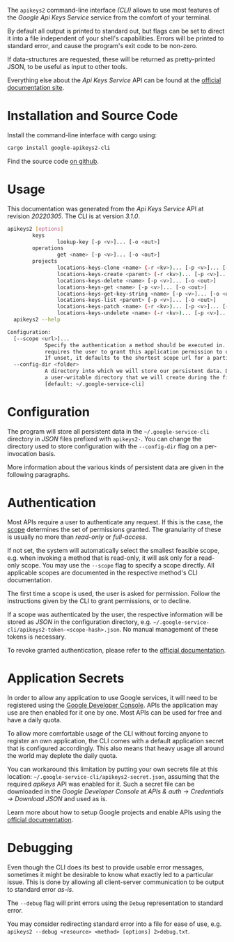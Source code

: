 <!---
DO NOT EDIT !
This file was generated automatically from 'src/mako/cli/README.md.mako'
DO NOT EDIT !
-->
The `apikeys2` command-line interface *(CLI)* allows to use most features of the *Google Api Keys Service* service from the comfort of your terminal.

By default all output is printed to standard out, but flags can be set to direct it into a file independent of your shell's
capabilities. Errors will be printed to standard error, and cause the program's exit code to be non-zero.

If data-structures are requested, these will be returned as pretty-printed JSON, to be useful as input to other tools.

Everything else about the *Api Keys Service* API can be found at the
[official documentation site](https://cloud.google.com/api-keys/docs).

# Installation and Source Code

Install the command-line interface with cargo using:

```bash
cargo install google-apikeys2-cli
```

Find the source code [on github](https://github.com/Byron/google-apis-rs/tree/main/gen/apikeys2-cli).

# Usage

This documentation was generated from the *Api Keys Service* API at revision *20220305*. The CLI is at version *3.1.0*.

```bash
apikeys2 [options]
        keys
                lookup-key [-p <v>]... [-o <out>]
        operations
                get <name> [-p <v>]... [-o <out>]
        projects
                locations-keys-clone <name> (-r <kv>)... [-p <v>]... [-o <out>]
                locations-keys-create <parent> (-r <kv>)... [-p <v>]... [-o <out>]
                locations-keys-delete <name> [-p <v>]... [-o <out>]
                locations-keys-get <name> [-p <v>]... [-o <out>]
                locations-keys-get-key-string <name> [-p <v>]... [-o <out>]
                locations-keys-list <parent> [-p <v>]... [-o <out>]
                locations-keys-patch <name> (-r <kv>)... [-p <v>]... [-o <out>]
                locations-keys-undelete <name> (-r <kv>)... [-p <v>]... [-o <out>]
  apikeys2 --help

Configuration:
  [--scope <url>]...
            Specify the authentication a method should be executed in. Each scope
            requires the user to grant this application permission to use it.
            If unset, it defaults to the shortest scope url for a particular method.
  --config-dir <folder>
            A directory into which we will store our persistent data. Defaults to
            a user-writable directory that we will create during the first invocation.
            [default: ~/.google-service-cli]

```

# Configuration

The program will store all persistent data in the `~/.google-service-cli` directory in *JSON* files prefixed with `apikeys2-`.  You can change the directory used to store configuration with the `--config-dir` flag on a per-invocation basis.

More information about the various kinds of persistent data are given in the following paragraphs.

# Authentication

Most APIs require a user to authenticate any request. If this is the case, the [scope][scopes] determines the 
set of permissions granted. The granularity of these is usually no more than *read-only* or *full-access*.

If not set, the system will automatically select the smallest feasible scope, e.g. when invoking a
method that is read-only, it will ask only for a read-only scope. 
You may use the `--scope` flag to specify a scope directly. 
All applicable scopes are documented in the respective method's CLI documentation.

The first time a scope is used, the user is asked for permission. Follow the instructions given 
by the CLI to grant permissions, or to decline.

If a scope was authenticated by the user, the respective information will be stored as *JSON* in the configuration
directory, e.g. `~/.google-service-cli/apikeys2-token-<scope-hash>.json`. No manual management of these tokens
is necessary.

To revoke granted authentication, please refer to the [official documentation][revoke-access].

# Application Secrets

In order to allow any application to use Google services, it will need to be registered using the 
[Google Developer Console][google-dev-console]. APIs the application may use are then enabled for it
one by one. Most APIs can be used for free and have a daily quota.

To allow more comfortable usage of the CLI without forcing anyone to register an own application, the CLI
comes with a default application secret that is configured accordingly. This also means that heavy usage
all around the world may deplete the daily quota.

You can workaround this limitation by putting your own secrets file at this location: 
`~/.google-service-cli/apikeys2-secret.json`, assuming that the required *apikeys* API 
was enabled for it. Such a secret file can be downloaded in the *Google Developer Console* at 
*APIs & auth -> Credentials -> Download JSON* and used as is.

Learn more about how to setup Google projects and enable APIs using the [official documentation][google-project-new].


# Debugging

Even though the CLI does its best to provide usable error messages, sometimes it might be desirable to know
what exactly led to a particular issue. This is done by allowing all client-server communication to be 
output to standard error *as-is*.

The `--debug` flag will print errors using the `Debug` representation to standard error.

You may consider redirecting standard error into a file for ease of use, e.g. `apikeys2 --debug <resource> <method> [options] 2>debug.txt`.


[scopes]: https://developers.google.com/+/api/oauth#scopes
[revoke-access]: http://webapps.stackexchange.com/a/30849
[google-dev-console]: https://console.developers.google.com/
[google-project-new]: https://developers.google.com/console/help/new/